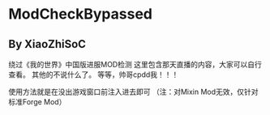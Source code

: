 # ModCheckBypassed
## By XiaoZhiSoC
绕过《我的世界》中国版进服MOD检测
这里包含那天直播的内容，大家可以自行查看。
其他的不说什么了。
等等，帅哥cpdd我！！！

使用方法就是在没出游戏窗口前注入进去即可
（注：对Mixin Mod无效，仅针对标准Forge Mod）
